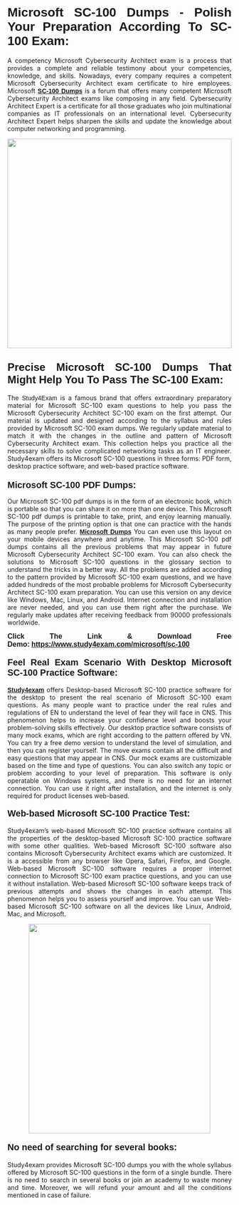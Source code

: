 <h1 style="text-align: justify;"><strong><span style="font-family:Lucida Sans Unicode,Lucida Grande,sans-serif;">Microsoft SC-100 Dumps - Polish Your Preparation According To SC-100 Exam:</span></strong></h1>

<p style="text-align: justify;">A competency Microsoft Cybersecurity Architect exam is a process that provides a complete and reliable testimony about your competencies, knowledge, and skills. Nowadays, every company requires a competent Microsoft Cybersecurity Architect exam certificate to hire employees. Microsoft <a href="https://www.study4exam.com/microsoft/sc-100-valid-dumps"><span style="font-family:Verdana,Geneva,sans-serif;"><strong>SC-100 Dumps</strong></span></a> is a forum that offers many competent Microsoft Cybersecurity Architect exams like composing in any field. Cybersecurity Architect Expert is a certificate for all those graduates who join multinational companies as IT professionals on an international level. Cybersecurity Architect Expert helps sharpen the skills and update the knowledge about computer networking and programming.</p>

<p style="text-align: justify;"><a href="https://www.study4exam.com/microsoft/sc-100"><img alt="" src="https://www.thequestionanswers.com/wp-content/uploads/2022/06/S4E-Cert-Exams-Questions-Banner.webp" style="width: 100%; height: 470px;" /></a></p>

<h2 style="text-align: justify;"><span style="font-family:Lucida Sans Unicode,Lucida Grande,sans-serif;"><strong><span style="font-size:24px;">Precise Microsoft SC-100 Dumps That Might Help You To Pass The SC-100 Exam:</span></strong></span></h2>

<p style="text-align: justify;">The <span style="font-family:Lucida Sans Unicode,Lucida Grande,sans-serif;">Study4Exam</span> is a famous brand that offers extraordinary preparatory material for Microsoft SC-100 exam questions to help you pass the Microsoft Cybersecurity Architect SC-100 exam on the first attempt. Our material is updated and designed according to the syllabus and rules provided by Microsoft SC-100 exam dumps. We regularly update material to match it with the changes in the outline and pattern of Microsoft Cybersecurity Architect exam. This collection helps you practice all the necessary skills to solve complicated networking tasks as an IT engineer. Study4exam offers its Microsoft SC-100 questions in three forms: PDF form, desktop practice software, and web-based practice software. </p>

<h3 style="text-align: justify;"><strong><span style="font-size:20px;"><span style="font-family:Lucida Sans Unicode,Lucida Grande,sans-serif;">Microsoft SC-100 PDF Dumps:</span></span></strong></h3>

<p style="text-align: justify;">Our Microsoft SC-100 pdf dumps is in the form of an electronic book, which is portable so that you can share it on more than one device. This Microsoft SC-100 pdf dumps is printable to take, print, and enjoy learning manually. The purpose of the printing option is that one can practice with the hands as many people prefer. <a href="https://www.study4exam.com/microsoft-exams"><span style="font-family:Lucida Sans Unicode,Lucida Grande,sans-serif;"><strong>Microsoft Dumps</strong></span></a> You can even use this layout on your mobile devices anywhere and anytime. This Microsoft SC-100 pdf dumps contains all the previous problems that may appear in future Microsoft Cybersecurity Architect SC-100 exam. You can also check the solutions to Microsoft SC-100 questions in the glossary section to understand the tricks in a better way. All the problems are added according to the pattern provided by Microsoft SC-100 exam questions, and we have added hundreds of the most probable problems for Microsoft Cybersecurity Architect SC-100 exam preparation. You can use this version on any device like Windows, Mac, Linux, and Android. Internet connection and installation are never needed, and you can use them right after the purchase. We regularly make updates after receiving feedback from 90000 professionals worldwide.</p>

<p style="text-align: justify;"><span style="font-family:Lucida Sans Unicode,Lucida Grande,sans-serif;"><strong><span style="font-size:16px;">Click The Link & Download Free Demo:</span></strong></span> <strong><span style="font-family:Lucida Sans Unicode,Lucida Grande,sans-serif;"><span style="font-size:16px;"><a href="https://www.study4exam.com/microsoft/sc-100">https://www.study4exam.com/microsoft/sc-100</a></span></span></strong></p>

<h4 style="text-align: justify;"><strong><span style="font-family:Lucida Sans Unicode,Lucida Grande,sans-serif;"><span style="font-size:20px;">Feel Real Exam Scenario With Desktop Microsoft SC-100 Practice Software:</span></span></strong></h4>

<p style="text-align: justify;"><a href="https://www.study4exam.com/"><span style="font-family:Verdana,Geneva,sans-serif;"><strong>Study4exam</strong></span></a> offers Desktop-based Microsoft SC-100 practice software for the desktop to present the real scenario of Microsoft SC-100 exam questions. As many people want to practice under the real rules and regulations of EN to understand the level of fear they will face in CNS. This phenomenon helps to increase your confidence level and boosts your problem-solving skills effectively. Our desktop practice software consists of many mock exams, which are right according to the pattern offered by VN. You can try a free demo version to understand the level of simulation, and then you can register yourself. The move exams contain all the difficult and easy questions that may appear in CNS. Our mock exams are customizable based on the time and type of questions. You can also switch any topic or problem according to your level of preparation. This software is only operatable on Windows systems, and there is no need for an internet connection. You can use it right after installation, and the internet is only required for product licenses web-based. </p>

<h4 style="text-align: justify;"><span style="font-family:Lucida Sans Unicode,Lucida Grande,sans-serif;"><strong><span style="font-size:20px;">Web-based Microsoft SC-100 Practice Test:</span></strong></span></h4>

<p style="text-align: justify;">Study4exam’s web-based Microsoft SC-100 practice software contains all the properties of the desktop-based Microsoft SC-100 practice software with some other qualities. Web-based Microsoft SC-100 software also contains Microsoft Cybersecurity Architect exams which are customized. It is a accessible from any browser like Opera, Safari, Firefox, and Google. Web-based Microsoft SC-100 software requires a proper internet connection to Microsoft SC-100 exam practice questions, and you can use it without installation. Web-based Microsoft SC-100 software keeps track of previous attempts and shows the changes in each attempt. This phenomenon helps you to assess yourself and improve. You can use Web-based Microsoft SC-100 software on all the devices like Linux, Android, Mac, and Microsoft.</p>

<p style="text-align: center;"><a href="https://www.study4exam.com/microsoft/sc-100"><img alt="" src="https://www.thequestionanswers.com/wp-content/uploads/2022/06/S4E-Cert-Exams-Questions-Discount-Banner.webp" style="width: 90%; height: 470px;" /></a></p>

<h4 style="text-align: justify;"><span style="font-family:Lucida Sans Unicode,Lucida Grande,sans-serif;"><strong><span style="font-size:20px;">No need of searching for several books:</span></strong></span></h4>

<p style="text-align: justify;">Study4exam provides Microsoft SC-100 dumps you with the whole syllabus offered by Microsoft SC-100 questions in the form of a single bundle. There is no need to search in several books or join an academy to waste money and time. Moreover, we will refund your amount and all the conditions mentioned in case of failure.</p>
